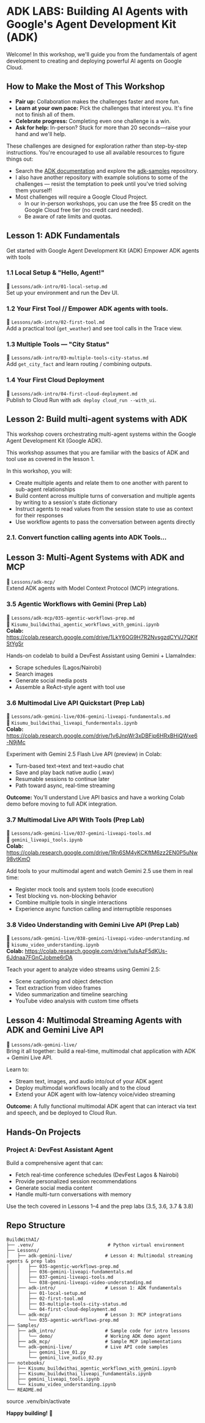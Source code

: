 # ADK LABS: Building AI Agents with Google's Agent Development Kit (ADK)

Welcome! In this workshop, we'll guide you from the fundamentals of agent development to creating and deploying powerful AI agents on Google Cloud.

## How to Make the Most of This Workshop

- **Pair up:** Collaboration makes the challenges faster and more fun.
- **Learn at your own pace:** Pick the challenges that interest you. It's fine not to finish all of them.
- **Celebrate progress:** Completing even one challenge is a win.
- **Ask for help:** In-person? Stuck for more than 20 seconds—raise your hand and we'll help.

These challenges are designed for exploration rather than step-by-step instructions. You're encouraged to use all available resources to figure things out:

- Search the [ADK documentation](https://google.github.io/adk-docs/) and explore the [adk-samples](https://github.com/google/adk-samples) repository.
- I also have another repository with example solutions to some of the challenges — resist the temptation to peek until you've tried solving them yourself!
- Most challenges will require a Google Cloud Project.  
  - In our in-person workshops, you can use the free $5 credit on the Google Cloud free tier (no credit card needed).  
  - Be aware of rate limits and quotas.

## Lesson 1: ADK Fundamentals

Get started with Google Agent Development Kit (ADK)
Empower ADK agents with tools

### 1.1 Local Setup & "Hello, Agent!"
📁 `Lessons/adk-intro/01-local-setup.md`  
Set up your environment and run the Dev UI.

### 1.2 Your First Tool // Empower ADK agents with tools.

📁 `Lessons/adk-intro/02-first-tool.md`  
Add a practical tool (`get_weather`) and see tool calls in the Trace view.

### 1.3 Multiple Tools — "City Status"
📁 `Lessons/adk-intro/03-multiple-tools-city-status.md`  
Add `get_city_fact` and learn routing / combining outputs.

### 1.4 Your First Cloud Deployment
📁 `Lessons/adk-intro/04-first-cloud-deployment.md`  
Publish to Cloud Run with `adk deploy cloud_run --with_ui`.

## Lesson 2: Build multi-agent systems with ADK

This workshop covers orchestrating multi-agent systems within the Google Agent Development Kit (Google ADK).

This workshop assumes that you are familiar with the basics of ADK and tool use as covered in the lesson 1.

In this workshop, you will:

- Create multiple agents and relate them to one another with parent to sub-agent relationships
- Build content across multiple turns of conversation and multiple agents by writing to a session's state dictionary
- Instruct agents to read values from the session state to use as context for their responses
- Use workflow agents to pass the conversation between agents directly

### 2.1. Convert function calling agents into ADK Tools...

## Lesson 3: Multi-Agent Systems with ADK and MCP

📁 `Lessons/adk-mcp/`  
Extend ADK agents with Model Context Protocol (MCP) integrations.

### 3.5 Agentic Workflows with Gemini (Prep Lab)

📁 `Lessons/adk-mcp/035-agentic-workflows-prep.md`  
📓 `Kisumu_buildwithai_agentic_workflows_with_gemini.ipynb`  
**Colab:** https://colab.research.google.com/drive/1LkY6OG9H7R2NvsgzdCYVJ7QKIfStYgSr

Hands-on codelab to build a DevFest Assistant using Gemini + LlamaIndex:

- Scrape schedules (Lagos/Nairobi)
- Search images
- Generate social media posts
- Assemble a ReAct-style agent with tool use

### 3.6 Multimodal Live API Quickstart (Prep Lab)

📁 `Lessons/adk-gemini-live/036-gemini-liveapi-fundamentals.md`  
📓 `Kisumu_buildwithai_liveapi_fundermentals.ipynb`  
**Colab:** https://colab.research.google.com/drive/1v6JnpWr3xDBFip6HRxBHiQWxe6-N9jMc

Experiment with Gemini 2.5 Flash Live API (preview) in Colab:

- Turn-based text→text and text→audio chat
- Save and play back native audio (.wav)
- Resumable sessions to continue later
- Path toward async, real-time streaming

**Outcome:** You'll understand Live API basics and have a working Colab demo before moving to full ADK integration.

### 3.7 Multimodal Live API With Tools (Prep Lab)

📁 `Lessons/adk-gemini-live/037-gemini-liveapi-tools.md`  
📓 `gemini_liveapi_tools.ipynb`  
**Colab:** https://colab.research.google.com/drive/1Rn6SM4yKCKftM6zz2EN0P5uNw98vtKmO

Add tools to your multimodal agent and watch Gemini 2.5 use them in real time:

- Register mock tools and system tools (code execution)
- Test blocking vs. non-blocking behavior
- Combine multiple tools in single interactions
- Experience async function calling and interruptible responses

### 3.8 Video Understanding with Gemini Live API (Prep Lab) 

📁 `Lessons/adk-gemini-live/038-gemini-liveapi-video-understanding.md`  
📓 `kisumu_video_understanding.ipynb`  
**Colab:** https://colab.research.google.com/drive/1uIsAzF5dKUs-6Jdnaa7FGnCJobme6rDA

Teach your agent to analyze video streams using Gemini 2.5:

- Scene captioning and object detection
- Text extraction from video frames
- Video summarization and timeline searching
- YouTube video analysis with custom time offsets

## Lesson 4: Multimodal Streaming Agents with ADK and Gemini Live API

📁 `Lessons/adk-gemini-live/`  
Bring it all together: build a real-time, multimodal chat application with ADK + Gemini Live API.

Learn to:

- Stream text, images, and audio into/out of your ADK agent
- Deploy multimodal workflows locally and to the cloud
- Extend your ADK agent with low-latency voice/video streaming

**Outcome:** A fully functional multimodal ADK agent that can interact via text and speech, and be deployed to Cloud Run.

## Hands-On Projects

### Project A: DevFest Assistant Agent

Build a comprehensive agent that can:

- Fetch real-time conference schedules (DevFest Lagos & Nairobi)
- Provide personalized session recommendations
- Generate social media content
- Handle multi-turn conversations with memory

Use the tech covered in Lessons 1–4 and the prep labs (3.5, 3.6, 3.7 & 3.8)

## Repo Structure

```
BuildWithAI/
├── .venv/                           # Python virtual environment
├── Lessons/
│   ├── adk-gemini-live/            # Lesson 4: Multimodal streaming agents & prep labs
│   │   ├── 035-agentic-workflows-prep.md
│   │   ├── 036-gemini-liveapi-fundamentals.md
│   │   ├── 037-gemini-liveapi-tools.md
│   │   └── 038-gemini-liveapi-video-understanding.md
│   ├── adk-intro/                  # Lesson 1: ADK fundamentals
│   │   ├── 01-local-setup.md
│   │   ├── 02-first-tool.md
│   │   ├── 03-multiple-tools-city-status.md
│   │   └── 04-first-cloud-deployment.md
│   └── adk-mcp/                    # Lesson 3: MCP integrations
│       └── 035-agentic-workflows-prep.md
├── Samples/
│   ├── adk_intro/                  # Sample code for intro lessons
│   │   └── demo/                   # Working ADK demo agent
│   ├── adk_mcp/                    # Sample MCP implementations
│   └── adk-gemini-live/            # Live API code samples
│       ├── gemini_live_01.py
│       └── gemini_live_audio_02.py
├── notebooks/
│   ├── Kisumu_buildwithai_agentic_workflows_with_gemini.ipynb
│   ├── Kisumu_buildwithai_liveapi_fundamentals.ipynb
│   ├── gemini_liveapi_tools.ipynb
│   └── kisumu_video_understanding.ipynb
└── README.md
```

source .venv/bin/activate

**Happy building!** 🚀